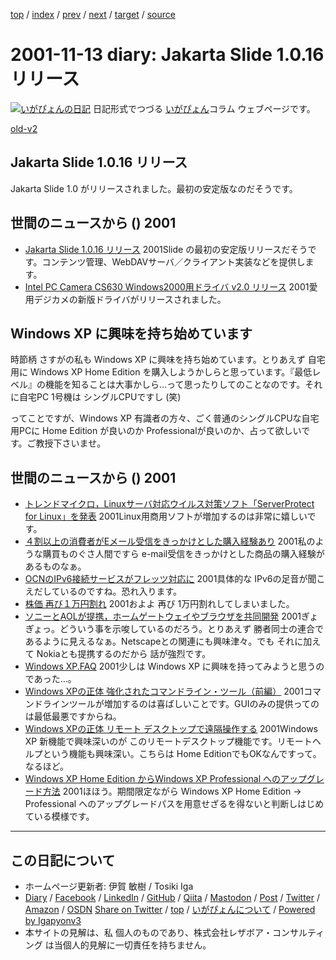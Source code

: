 [top](../index.html) 
 / [index](index.html) 
 / [prev](ig011112.html) 
 / [next](ig011114.html) 
 / [target](https://www.igapyon.jp/igapyon/diary/2001/ig011113.html) 
 / [source](https://github.com/igapyon/diary/blob/master/2001/ig011113.src.md) 

2001-11-13 diary: Jakarta Slide 1.0.16 リリース
=====================================================================================================
[![いがぴょんの日記](https://www.igapyon.jp/igapyon/diary/images/iga200306s.jpg "いがぴょん")](https://www.igapyon.jp/igapyon/diary/memo/memoigapyon.html) 日記形式でつづる [いがぴょん](https://www.igapyon.jp/igapyon/diary/memo/memoigapyon.html)コラム ウェブページです。

[old-v2](ig011113-orig.html)

## Jakarta Slide 1.0.16 リリース

Jakarta Slide 1.0 がリリースされました。最初の安定版なのだそうです。




 
## 世間のニュースから () 2001

* [Jakarta Slide 1.0.16 リリース](http://jakarta.apache.org/slide/index.html)  2001Slide の最初の安定版リリースだそうです。コンテンツ管理、WebDAVサーバ／クライアント実装などを提供します。
* [Intel PC Camera CS630 Windows2000用ドライバ v2.0 リリース](http://support.intel.com/support/createshare/camerapack/windows2000/drivers.htm)  2001愛用デジカメの新版ドライバがリリースされました。

## Windows XP に興味を持ち始めています

時節柄 さすがの私も Windows XP に興味を持ち始めています。とりあえず 自宅用に Windows XP Home Edition を購入しようかしらと思っています。『最低レベル』の機能を知ることは大事かしら…って思ったりしてのことなのです。それに自宅PC
1号機は シングルCPUですし (笑)

ってことですが、Windows XP 有識者の方々、ごく普通のシングルCPUな自宅用PCに
Home Edition が良いのか Professionalが良いのか、占って欲しいです。ご教授下さいませ。

## 世間のニュースから () 2001

* [トレンドマイクロ，Linuxサーバ対応ウイルス対策ソフト「ServerProtect for Linux」を発表](http://www.zdnet.co.jp/enterprise/0111/12/01111213.html)  2001Linux用商用ソフトが増加するのは非常に嬉しいです。
* [４割以上の消費者がEメール受信をきっかけとした購入経験あり](http://japan.internet.com/research/20011112/1.html)  2001私のような購買ものぐさ人間ですら e-mail受信をきっかけとした商品の購入経験があるものなぁ。
* [OCNのIPv6接続サービスがフレッツ対応に](http://www.zdnet.co.jp/news/bursts/0111/12/nttcom.html)  2001具体的な IPv6の足音が聞こえだしているのですね。恐れ入ります。
* [株価 再び１万円割れ](http://www.nhk.or.jp/news/2001/11/13/grri84000000865u.html)  2001およよ 再び 1万円割れしてしまいました。
* [ソニーとAOLが提携，ホームゲートウェイやブラウザを共同開発](http://www.zdnet.co.jp/news/bursts/0111/13/sony.html)  2001ぎょぎょっ。どういう事を示唆しているのだろう。とりあえず 勝者同士の連合であるように見えるなぁ。Netscapeとの関連にも興味津々。でも それに加えて Nokiaとも提携するのだから 話が強烈です。
* [Windows XP.FAQ](http://homepage2.nifty.com/winfaq/wxp/)  2001少しは Windows XP に興味を持ってみようと思うのであった…。
* [Windows XPの正体 強化されたコマンドライン・ツール（前編）](http://www.atmarkit.co.jp/fwin2k/xp_feature/013commandtool/commandtool.html)  2001コマンドラインツールが増加するのは喜ばしいことです。GUIのみの提供ってのは最低最悪ですからね。
* [Windows XPの正体 リモート デスクトップで遠隔操作する](http://www.atmarkit.co.jp/fwin2k/xp_feature/012remotedesktop/remotedesktop_01.html)  2001Windows XP 新機能で興味深いのが このリモートデスクトップ機能です。リモートヘルプという機能も興味深い。こちらは Home EditionでもOKなんですって。なるほど。
* [Windows XP Home Edition からWindows XP Professional へのアップグレード方法](http://www.microsoft.com/japan/windowsxp/pro/evaluation/upfromhome/)  2001ほほう。期間限定ながら Windows XP Home Edition → Professional へのアップグレードパスを用意せざるを得ないと判断しはじめている模様です。


----------------------------------------------------------------------------------------------------

## この日記について

* ホームページ更新者: 伊賀 敏樹 / Tosiki Iga
* [Diary](https://www.igapyon.jp/igapyon/diary/) / [Facebook](https://www.facebook.com/igapyon) / [LinkedIn](https://www.linkedin.com/in/toshikiiga) / [GitHub](https://github.com/igapyon) / [Qiita](https://qiita.com/igapyon) / [Mastodon](https://social.vivaldi.net/@igapyon) / [Post](https://post.news/igapyon) / [Twitter](https://twitter.com/ToshikiIga) / [Amazon](https://www.amazon.co.jp/%E4%BC%8A%E8%B3%80-%E6%95%8F%E6%A8%B9/e/B004LTQWCQ) / [OSDN](https://ja.osdn.net/users/iga/)
[Share on Twitter](https://twitter.com/intent/tweet?hashtags=igapyon%2Cdiary%2C%E3%81%84%E3%81%8C%E3%81%B4%E3%82%87%E3%82%93&text=Jakarta+Slide+1.0.16+%E3%83%AA%E3%83%AA%E3%83%BC%E3%82%B9&url=https%3A%2F%2Fwww.igapyon.jp%2Figapyon%2Fdiary%2F2001%2Fig011113.html) / [top](../index.html) / [いがぴょんについて](https://www.igapyon.jp/igapyon/diary/memo/memoigapyon.html) / [Powered by Igapyonv3](https://github.com/igapyon/igapyonv3)
* 本サイトの見解は、私 個人のものであり、株式会社レザボア・コンサルティング は当個人的見解に一切責任を持ちません。 

